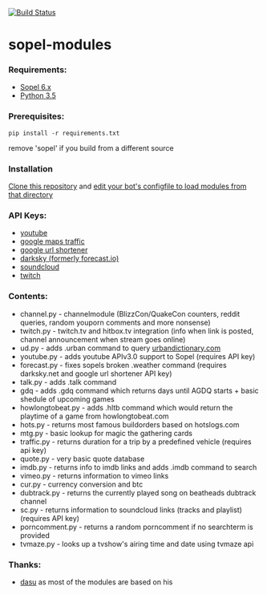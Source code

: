 [![Build Status](https://travis-ci.org/ridelore/sopel-modules.svg?branch=master)](https://travis-ci.org/ridelore/sopel-modules)

# sopel-modules



### Requirements:

* [Sopel 6.x](https://github.com/sopel-irc/sopel/)
* [Python 3.5](https://www.python.org/)

### Prerequisites:

```
pip install -r requirements.txt
```
remove 'sopel' if you build from a different source


### Installation

[Clone this repository](https://help.github.com/articles/cloning-a-repository/) and [edit your bot's configfile to load modules from that directory](https://sopel.chat/docs/config.html#sopel.config.core_section.CoreSection.extra)


### API Keys:

* [youtube](https://console.developers.google.com/)
* [google maps traffic](https://console.developers.google.com/)
* [google url shortener](https://console.developers.google.com/)
* [darksky (formerly forecast.io)](https://darksky.net/dev/)
* [soundcloud](https://developers.soundcloud.com/)
* [twitch](https://www.twitch.tv/settings/connections)


### Contents:

* channel.py - channelmodule (BlizzCon/QuakeCon counters, reddit queries, random youporn comments and more nonsense)
* twitch.py - twitch.tv and hitbox.tv integration (info when link is posted, channel announcement when stream goes online)
* ud.py - adds .urban command to query [urbandictionary.com](http://urbandictionary.com)
* youtube.py - adds youtube APIv3.0 support to Sopel (requires API key)
* forecast.py - fixes sopels broken .weather command (requires darksky.net and google url shortener API key)
* talk.py - adds .talk command
* gdq - adds .gdq command which returns days until AGDQ starts + basic shedule of upcoming games
* howlongtobeat.py - adds .hltb command which would return the playtime of a game from howlongtobeat.com
* hots.py - returns most famous buildorders based on hotslogs.com
* mtg.py - basic lookup for magic the gathering cards
* traffic.py - returns duration for a trip by a predefined vehicle (requires api key)
* quote.py - very basic quote database
* imdb.py - returns info to imdb links and adds .imdb command to search
* vimeo.py - returns information to vimeo links
* cur.py - currency conversion and btc
* dubtrack.py - returns the currently played song on beatheads dubtrack channel
* sc.py - returns information to soundcloud links (tracks and playlist) (requires API key)
* porncomment.py - returns a random porncomment if no searchterm is provided
* tvmaze.py - looks up a tvshow's airing time and date using tvmaze api


### Thanks:

* [dasu](https://github.com/dasu) as most of the modules are based on his

